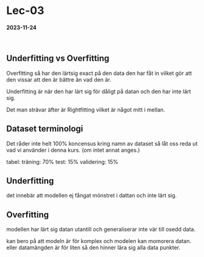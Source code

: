 # Lec-03 
**2023-11-24**

<br>

## Underfitting vs Overfitting

Overfitting så har den lärtsig exact på den data den har fåt in vilket gör att den vissar att den är bättre än vad den är.

Underfitting är när den har lärt sig för dåligt på datan och den har inte lärt sig.

Det man strävar äfter är Rightfitting vilket är något mitt i mellan. 

## Dataset terminologi 

Det råder inte helt 100% koncensus kring namn av dataset så låt oss reda ut vad vi använder i denna kurs. (om intet annat anges.)

tabel: 
träning: 70%
test: 15%
validering: 15%

## Underfitting 

det innebär att modellen ej fångat mönstret i dattan och inte lärt sig.

## Overfitting 

modellen har lärt sig datan utantill och generaliserar inte vär till osedd data. 

kan bero på att modeln är för komplex och modelen kan momorera datan. eller datamängden är för liten så den hinner lära sig alla data punkter.


